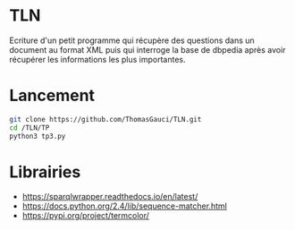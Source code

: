# TLN

Ecriture d'un petit programme qui récupère des questions dans un document au format XML puis qui interroge la base de dbpedia après avoir récupérer les informations les plus importantes.

# Lancement 
```bash
git clone https://github.com/ThomasGauci/TLN.git
cd /TLN/TP
python3 tp3.py
```

# Librairies 
 - https://sparqlwrapper.readthedocs.io/en/latest/
 - https://docs.python.org/2.4/lib/sequence-matcher.html
 - https://pypi.org/project/termcolor/